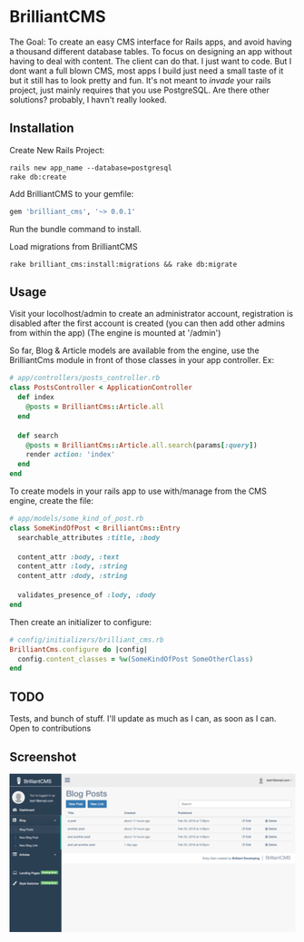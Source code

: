 # BrilliantCMS

The Goal: To create an easy CMS interface for Rails apps, and avoid having a thousand different database tables. To focus on designing an app without having to deal with content. The client can do that. I just want to code. But I dont want a full blown CMS, most apps I build just need a small taste of it but it still has to look pretty and fun. It's not meant to *invade* your rails project, just mainly requires that you use PostgreSQL. Are there other solutions? probably, I havn't really looked.

## Installation

Create New Rails Project:
```console
rails new app_name --database=postgresql
rake db:create
```

Add BrilliantCMS to your gemfile:

```ruby
gem 'brilliant_cms', '~> 0.0.1'
```
Run the bundle command to install.

Load migrations from BrilliantCMS

```console
rake brilliant_cms:install:migrations && rake db:migrate
```


## Usage

Visit your locolhost/admin to create an administrator account, registration is disabled after the first account is created (you can then add other admins from within the app)
(The engine is mounted at '/admin')

So far, Blog & Article models are available from the engine, use the BrilliantCms module in front of those classes in your app controller. Ex: 
```ruby
# app/controllers/posts_controller.rb
class PostsController < ApplicationController
  def index
    @posts = BrilliantCms::Article.all
  end

  def search
    @posts = BrilliantCms::Article.all.search(params[:query])
    render action: 'index'
  end
end
```

To create models in your rails app to use with/manage from the CMS engine, create the file:
```ruby
# app/models/some_kind_of_post.rb
class SomeKindOfPost < BrilliantCms::Entry
  searchable_attributes :title, :body

  content_attr :body, :text
  content_attr :lody, :string
  content_attr :dody, :string
  
  validates_presence_of :lody, :dody
end
```
Then create an initializer to configure:
```ruby
# config/initializers/brilliant_cms.rb
BrilliantCms.configure do |config|
  config.content_classes = %w(SomeKindOfPost SomeOtherClass)
end
```

## TODO
Tests, and bunch of stuff. I'll update as much as I can, as soon as I can. Open to contributions

## Screenshot
![Alt text](screenshot.png?raw=true "Remote Tool")
